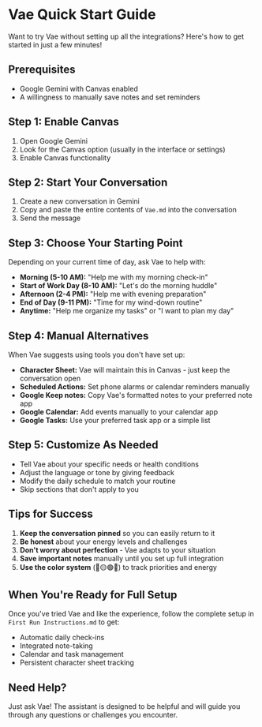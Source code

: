 # Vae Quick Start Guide

Want to try Vae without setting up all the integrations? Here's how to get started in just a few minutes!

## Prerequisites

- Google Gemini with Canvas enabled
- A willingness to manually save notes and set reminders

## Step 1: Enable Canvas

1. Open Google Gemini
2. Look for the Canvas option (usually in the interface or settings)
3. Enable Canvas functionality

## Step 2: Start Your Conversation

1. Create a new conversation in Gemini
2. Copy and paste the entire contents of `Vae.md` into the conversation
3. Send the message

## Step 3: Choose Your Starting Point

Depending on your current time of day, ask Vae to help with:

- **Morning (5-10 AM):** "Help me with my morning check-in"
- **Start of Work Day (8-10 AM):** "Let's do the morning huddle"
- **Afternoon (2-4 PM):** "Help me with evening preparation"
- **End of Day (9-11 PM):** "Time for my wind-down routine"
- **Anytime:** "Help me organize my tasks" or "I want to plan my day"

## Step 4: Manual Alternatives

When Vae suggests using tools you don't have set up:

- **Character Sheet:** Vae will maintain this in Canvas - just keep the conversation open
- **Scheduled Actions:** Set phone alarms or calendar reminders manually
- **Google Keep notes:** Copy Vae's formatted notes to your preferred note app
- **Google Calendar:** Add events manually to your calendar app
- **Google Tasks:** Use your preferred task app or a simple list

## Step 5: Customize As Needed

- Tell Vae about your specific needs or health conditions
- Adjust the language or tone by giving feedback
- Modify the daily schedule to match your routine
- Skip sections that don't apply to you

## Tips for Success

1. **Keep the conversation pinned** so you can easily return to it
2. **Be honest** about your energy levels and challenges
3. **Don't worry about perfection** - Vae adapts to your situation
4. **Save important notes** manually until you set up full integration
5. **Use the color system** (🔴🟡🟢🔵) to track priorities and energy

## When You're Ready for Full Setup

Once you've tried Vae and like the experience, follow the complete setup in `First Run Instructions.md` to get:

- Automatic daily check-ins
- Integrated note-taking
- Calendar and task management
- Persistent character sheet tracking

## Need Help?

Just ask Vae! The assistant is designed to be helpful and will guide you through any questions or challenges you encounter.